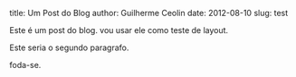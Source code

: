 title: Um Post do Blog
author: Guilherme Ceolin
date: 2012-08-10
slug: test

Este é um post do blog. vou usar ele como teste de layout.

Este seria o segundo paragrafo.

foda-se.


